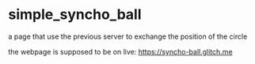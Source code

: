 # simple_syncho_ball
a page that use the previous server to exchange the position of the circle

the webpage is supposed to be on live: https://syncho-ball.glitch.me
